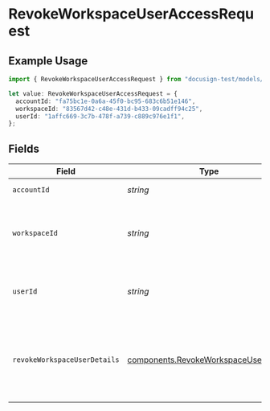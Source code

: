 # RevokeWorkspaceUserAccessRequest

## Example Usage

```typescript
import { RevokeWorkspaceUserAccessRequest } from "docusign-test/models/operations";

let value: RevokeWorkspaceUserAccessRequest = {
  accountId: "fa75bc1e-0a6a-45f0-bc95-683c6b51e146",
  workspaceId: "83567d42-c48e-431d-b433-09cadff94c25",
  userId: "1affc669-3c7b-478f-a739-c889c976e1f1",
};
```

## Fields

| Field                                                                                          | Type                                                                                           | Required                                                                                       | Description                                                                                    |
| ---------------------------------------------------------------------------------------------- | ---------------------------------------------------------------------------------------------- | ---------------------------------------------------------------------------------------------- | ---------------------------------------------------------------------------------------------- |
| `accountId`                                                                                    | *string*                                                                                       | :heavy_check_mark:                                                                             | The ID of the account                                                                          |
| `workspaceId`                                                                                  | *string*                                                                                       | :heavy_check_mark:                                                                             | The ID of the workspace to revoke access from                                                  |
| `userId`                                                                                       | *string*                                                                                       | :heavy_check_mark:                                                                             | The ID of the user to be revoked from the workspace                                            |
| `revokeWorkspaceUserDetails`                                                                   | [components.RevokeWorkspaceUserDetails](../../models/components/revokeworkspaceuserdetails.md) | :heavy_minus_sign:                                                                             | Optional details. Allows scheduling the revocation for the future                              |